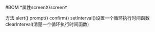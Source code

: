 #BOM
*属性screenX/screenY







方法
alert()   prompt() confirm()
setInterval()设置一个循环执行时间函数
clearInterval(清楚一个循环执行时间函数)
